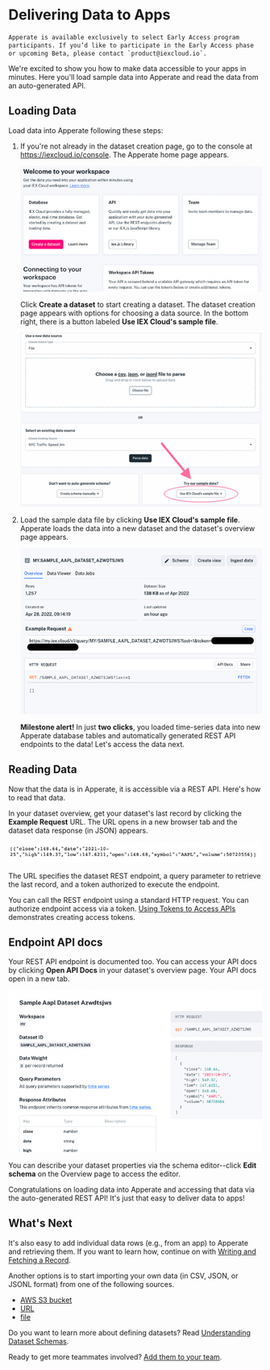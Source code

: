 # Delivering Data to Apps

```{admonition} Early Access
Apperate is available exclusively to select Early Access program participants. If you’d like to participate in the Early Access phase or upcoming Beta, please contact `product@iexcloud.io`.
```

We're excited to show you how to make data accessible to your apps in minutes. Here you'll load sample data into Apperate and read the data from an auto-generated API.

## Loading Data

Load data into Apperate following these steps:

1. If you're not already in the dataset creation page, go to the console at <https://iexcloud.io/console>. The Apperate home page appears.

    ![](./getting-started-with-an-example-dataset/welcome-to-your-workspace.png)
    
    Click **Create a dataset** to start creating a dataset. The dataset creation page appears with options for choosing a data source. In the bottom right, there is a button labeled **Use IEX Cloud's sample file**.

    ![](./getting-started-with-an-example-dataset/use-sample-file.png)

1. Load the sample data file by clicking **Use IEX Cloud's sample file**. Apperate loads the data into a new dataset and the dataset's overview page appears.

    ![](./getting-started-with-an-example-dataset/sample-appl-dataset-overview.png)

    **Milestone alert!** In just **two clicks**, you
    loaded time-series data into new Apperate database tables and automatically generated REST API endpoints to the data! Let's access the data next.

## Reading Data

Now that the data is in Apperate, it is accessible via a REST API. Here's how to read that data.

In your dataset overview, get your dataset's last record by clicking the **Example Request** URL. The URL opens in a new browser tab and the dataset data response (in JSON) appears.

![](./getting-started-with-an-example-dataset/sample-appl-execute-query.png)

The URL specifies the dataset REST endpoint, a query parameter to retrieve the last record, and a token authorized to execute the endpoint.

You can call the REST endpoint using a standard HTTP request. You can authorize endpoint access via a token. [Using Tokens to Access APIs](https://iexcloud.zendesk.com/hc/en-us/articles/6299201352723-Using-Tokens-to-Access-APIs) demonstrates creating access tokens.

## Endpoint API docs

Your REST API endpoint is documented too. You can access your API docs by clicking **Open API Docs** in your dataset's overview page. Your API docs open in a new tab.

![](./getting-started-with-an-example-dataset/sample-appl-dataset-api-docs.png)

You can describe your dataset properties via the schema editor--click **Edit schema** on the Overview page to access the editor. 

Congratulations on loading data into Apperate and accessing that data via the auto-generated REST API! It's just that easy to deliver data to apps!

## What's Next

It's also easy to add individual data rows (e.g., from an app) to Apperate and retrieving them. If you want to learn how, continue on with [Writing and Fetching a Record](./writing-and-fetching-a-record.md).

Another options is to start importing your own data (in CSV, JSON, or JSONL format) from one of the following sources.

- [AWS S3 bucket](../migrating-and-importing-data/loading-data-from-aws-s3.md)
- [URL](../migrating-and-importing-data/loading-data-from-a-url.md)
- [file](../migrating-and-importing-data/loading-data-from-a-file.md)

Do you want to learn more about defining datasets? Read [Understanding Dataset Schemas](../managing-your-data/defining-schemas/data-model-concepts.md).

Ready to get more teammates involved? [Add them to your team](../administration/managing-users.md).